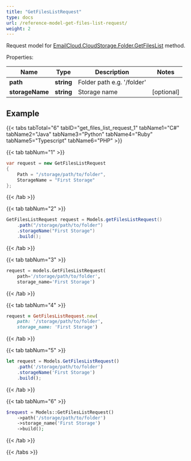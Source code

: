 ```yaml
---
title: "GetFilesListRequest"
type: docs
url: /reference-model-get-files-list-request/
weight: 2
---
```


Request model for [EmailCloud.CloudStorage.Folder.GetFilesList](/email/reference-folder-api/#getfileslist) method.

Properties:

Name | Type | Description | Notes
---- | ---- | ----------- | -----
**path** |**string**|Folder path e.g. '/folder' |
**storageName** |**string**|Storage name |[optional] 

## Example

{{< tabs tabTotal="6" tabID="get_files_list_request_1" tabName1="C#" tabName2="Java" tabName3="Python" tabName4="Ruby" tabName5="Typescript" tabName6="PHP" >}}

{{< tab tabNum="1" >}}

```csharp
var request = new GetFilesListRequest
{ 
    Path = "/storage/path/to/folder",
    StorageName = "First Storage"
};
```

{{< /tab >}}

{{< tab tabNum="2" >}}

```java
GetFilesListRequest request = Models.getFilesListRequest()
    .path("/storage/path/to/folder")
    .storageName("First Storage")
    .build();
```

{{< /tab >}}

{{< tab tabNum="3" >}}

```python
request = models.GetFilesListRequest(
    path='/storage/path/to/folder',
    storage_name='First Storage')
```

{{< /tab >}}

{{< tab tabNum="4" >}}

```ruby
request = GetFilesListRequest.new(
    path: '/storage/path/to/folder',
    storage_name: 'First Storage')
```

{{< /tab >}}

{{< tab tabNum="5" >}}

```typescript
let request = Models.GetFilesListRequest()
    .path('/storage/path/to/folder')
    .storageName('First Storage')
    .build();
```

{{< /tab >}}

{{< tab tabNum="6" >}}

```php
$request = Models::GetFilesListRequest()
    ->path('/storage/path/to/folder')
    ->storage_name('First Storage')
    ->build();
```

{{< /tab >}}

{{< /tabs >}}

